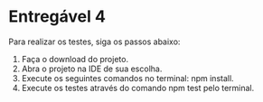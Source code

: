 # Entregável 4

Para realizar os testes, siga os passos abaixo:

1. Faça o download do projeto.
2. Abra o projeto na IDE de sua escolha.
3. Execute os seguintes comandos no terminal: npm install.
4. Execute os testes através do comando npm test pelo terminal.
